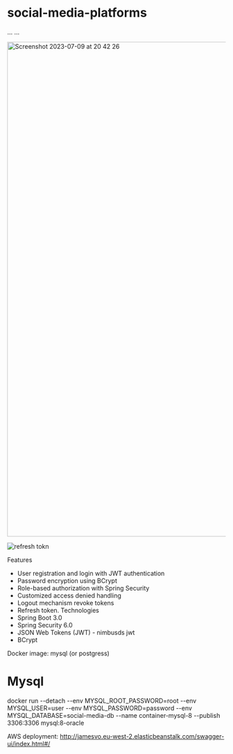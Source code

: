 # social-media-platforms
...
...









<img width="1138" alt="Screenshot 2023-07-09 at 20 42 26" src="https://github.com/lebronjamesuit/social-media-platforms/assets/11584601/633db9db-6940-4e60-8450-f56745fe4e6c">

![refresh tokn](https://github.com/lebronjamesuit/social-media-platforms/assets/11584601/2f9cb3cf-6c25-41a6-8fbe-c5fb053d3f5a)


Features
- User registration and login with JWT authentication
- Password encryption using BCrypt
- Role-based authorization with Spring Security
- Customized access denied handling
- Logout mechanism revoke tokens 
- Refresh token.
Technologies
- Spring Boot 3.0
- Spring Security 6.0
- JSON Web Tokens (JWT) - nimbusds jwt
- BCrypt

Docker image: mysql (or postgress)
# Mysql
docker run --detach --env MYSQL_ROOT_PASSWORD=root --env MYSQL_USER=user --env MYSQL_PASSWORD=password --env MYSQL_DATABASE=social-media-db --name container-mysql-8 --publish 3306:3306 mysql:8-oracle


AWS deployment:
http://jamesvo.eu-west-2.elasticbeanstalk.com/swagger-ui/index.html#/





